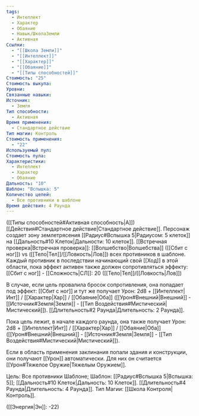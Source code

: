 ```yaml
---
tags:
  - Интеллект
  - Характер
  - Обаяние
  - Навык/ШколаЗемли
  - Активная
Ссылки:
  - "[[Школа Земли]]"
  - "[[Интеллект]]"
  - "[[Характер]]"
  - "[[Обаяние]]"
  - "[[Типы способностей]]"
Стоимость: "25"
Стоимость выкупа: 
Уровни: 
Связанные навыки: 
Источник:
  - Земля
Тип способности:
  - Активная
Время применения:
  - Стандартное действие
Тип магии: Контроль
Стоимость применения:
  - "22"
Используемый пул: 
Стоимость пула: 
Характеристики:
  - Интеллект
  - Характер
  - Обаяние
Дальность: "10"
Шаблон: "Вспышка: 5"
Количество целей:
  - Все противники в шаблоне
Время действия: 4 Раунда
---
```

([[Типы способностей#Активная способность|А]]) [[Действия#Стандартное действие|Стандартное действие]]. Персонаж создает зону землетрясения [[Радиус#Вспышка 5|Радиусом: 5 клеток]] на [[Дальность#10 Клеток|Дальности: 10 клеток]]. [[Встречная проверка|Встречная проверка]]: [[Волшебство|Волшебства]] ([[Сбит с ног]]) vs ([[Тело|Тел]]/[[Ловкость|Лов]]) всех противников в шаблоне. Каждый противник в последствии начинающий свой [[Ход]] в этой области, пока эффект активен также должен сопротивляться эффекту: [[Сбит с ног]] - [[Сложность|СЛ]]: 20 ([[Тело|Тел]]/[[Ловкость|Лов]])

В случае, если цель провалила бросок сопротивления, она попадает под эффект: [[Сбит с ног]] и тут же получает Урон: 2d8 + [[Интеллект|Инт]] / [[Характер|Хар]] / [[Обаяние|Оба]] ([[Урон#Внешний|Внешний]] - [[Источник#Земля|Земля]] - [[Тип Воздействия#Мистический|Мистический]]). [[Длительность#2 Раунда|Длительность: 2 Раунда]]. 

Пока цель лежит, в начале каждого раунда, она также получает Урон: 2d8 + [[Интеллект|Инт]] / [[Характер|Хар]] / [[Обаяние|Оба]] ([[Урон#Внешний|Внешний]] - [[Источник#Земля|Земля]] - [[Тип Воздействия#Мистический|Мистический]]).

Если в область применения заклинания попали здания и конструкции, они получают [[Урон]] автоматически. Для них он считается [[Урон#Тяжелое Оружие|Тяжелым Оружием]]. 

Цель: Все противники Шаблоне; Шаблон: [[Радиус#Вспышка 5|Вспышка: 5]]; [[Дальность#10 Клеток|Дальность: 10 Клеток]]. [[Длительность#4 Раунда|Длительность: 4 Раунда]]. Тип Магии: [[Школа Контроля|Контроль]].

([[Энергия|Эн]]: -22)